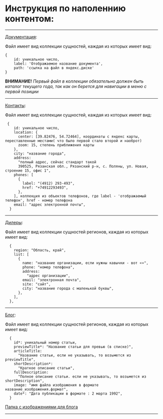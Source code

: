 # Инструкция по наполеннию контентом:
---

[Документация](/frontend/src/api/documentation/db.ts):

Файл имеет вид коллекции сущностей, каждая из которых имеет вид:
```
{
    id: уникальное число,
    label: 'Отображаемое название документа',
    path: 'ссылка на файл в яндекс.диске'
}
```
**ВНИМАНИЕ!**
*Первый файл в коллекции обязательно должен быть каталог текущего года, так как он берется для навигации в меню с первой позиции*

---

[Контакты](/frontend/src/api/contacts/db.ts): 

Файл имеет вид коллекции сущностей, каждая из которых имеет вид:
```
 {
    id: уникальное число,
    location: {
      center: [39.82476, 54.72464], координаты с яндекс карты, переставленные местами( что было первой стало второй и наоброт)
      zoom: 15, степень приближения карты
    },
    city: "название города",
    address:
      "полный адрес, сейчас стандарт такой
      390525, Рязанская обл., Рязанский р-н, с. Поляны, ул. Новая, строение 15, офис 1",
    phones: [
      {
        label: "(4912) 293-493",
        href: "+74912293493",
      },
    ], коллекция из объектов телефонов, где label - 'отображаемый телефон', href - номер телефона
    email: "адрес электронной почты",
  }
  ```

  ---

[Дилеры](/frontend/src/api/dealers/db.ts): 

Файл имеет вид коллекции сущностей регионов, каждая из которых имеет вид:

```
  {
    region: "Область, край",
    list: [
      {
        name: "название организации, если нужны кавычки - вот «»",
        phone: "номер телефона",
        address:
          "адрес организации",
        email: "электронная почта",
        site: "сайт",
        city: "название города с маленькой буквы",
      },
    ],
  },
```
---

[Блог](/frontend/src/api/blog/db.ts): 

Файл имеет вид коллекции сущностей регионов, каждая из которых имеет вид:

```
  {
    id*: уникальный номер статьи,
    previewTitle*: "Название статьи для превью (в списке)",
    articleTitle:
      "Название статьи, если не указывать, то возьмется из previewTitle",
    shortDescription*:
      "Краткое описание статьи",
    fullDescription:
      "Полное описание статьи. если не указывать, то возьмется из shortDescription",
    image: "имя файла изображения в формате  название_изображения.формат",
    date*: "Дата публикации в формате : 2 марта 1992",
  }
```
[Папка с изображениями для блога](frontend/public/blog)

---
